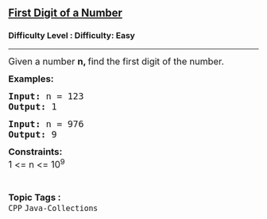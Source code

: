 <h2><a href="https://www.geeksforgeeks.org/problems/first-digit-of-a-number/1?page=2&category=CPP&sortBy=submissions">First Digit of a Number</a></h2><h3>Difficulty Level : Difficulty: Easy</h3><hr><div class="problems_problem_content__Xm_eO"><p><span style="font-size: 18px;">Given a number <strong>n, </strong>find the first digit of the number.</span></p>
<p><span style="font-size: 18px;"><strong>Examples:</strong></span></p>
<pre><span style="font-size: 18px;"><strong>Input: </strong>n = 123
<strong>Output: </strong>1
</span></pre>
<pre><span style="font-size: 18px;"><strong>Input: </strong>n = 976
<strong>Output: </strong>9</span></pre>
<p><span style="font-size: 18px;"><strong>Constraints:</strong><br>1 &lt;= n &lt;= 10<sup>9</sup></span></p></div><br><p><span style=font-size:18px><strong>Topic Tags : </strong><br><code>CPP</code>&nbsp;<code>Java-Collections</code>&nbsp;